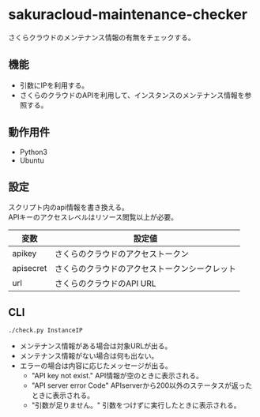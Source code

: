 
# sakuracloud-maintenance-checker
さくらクラウドのメンテナンス情報の有無をチェックする。  

## 機能

 * 引数にIPを利用する。
 * さくらのクラウドのAPIを利用して、インスタンスのメンテナンス情報を参照する。

 ## 動作用件

 * Python3
 * Ubuntu

 ## 設定

 スクリプト内のapi情報を書き換える。  
 APIキーのアクセスレベルはリソース閲覧以上が必要。

  |変数|設定値|
  |---|---|
  |apikey|さくらのクラウドのアクセストークン|
  |apisecret|さくらのクラウドのアクセストークンシークレット|
  |url|さくらのクラウドのAPI URL|


 ## CLI

 ```
 ./check.py InstanceIP
 ```
 * メンテナンス情報がある場合は対象URLが出る。
 * メンテナンス情報がない場合は何も出ない。
 * エラーの場合は内容に応じたメッセージが出る。
    * "API key not exist." API情報が空のときに表示される。
    * "API server error Code" APIserverから200以外のステータスが返ったときに表示される。
    * "引数が足りません。" 引数をつけずに実行したときに表示される。
